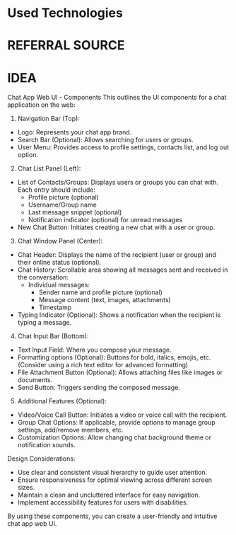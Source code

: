 # Used Technologies

# REFERRAL SOURCE

# IDEA
Chat App Web UI - Components
This outlines the UI components for a chat application on the web:

1. Navigation Bar (Top):

- Logo: Represents your chat app brand.
- Search Bar (Optional): Allows searching for users or groups.
- User Menu: Provides access to profile settings, contacts list, and log out option.

2. Chat List Panel (Left):

- List of Contacts/Groups: Displays users or groups you can chat with. Each entry should include:
    - Profile picture (optional)
    - Username/Group name
    - Last message snippet (optional)
    - Notification indicator (optional) for unread messages
- New Chat Button: Initiates creating a new chat with a user or group.

3. Chat Window Panel (Center):

- Chat Header: Displays the name of the recipient (user or group) and their online status (optional).
- Chat History: Scrollable area showing all messages sent and received in the conversation:
    - Individual messages:
        - Sender name and profile picture (optional)
        - Message content (text, images, attachments)
        - Timestamp
- Typing Indicator (Optional): Shows a notification when the recipient is typing a message.

4. Chat Input Bar (Bottom):

- Text Input Field: Where you compose your message.
- Formatting options (Optional): Buttons for bold, italics, emojis, etc. (Consider using a rich text editor for advanced formatting)
- File Attachment Button (Optional): Allows attaching files like images or documents.
- Send Button: Triggers sending the composed message.

5. Additional Features (Optional):

- Video/Voice Call Button: Initiates a video or voice call with the recipient.
- Group Chat Options: If applicable, provide options to manage group settings, add/remove members, etc.
- Customization Options: Allow changing chat background theme or notification sounds.

Design Considerations:

- Use clear and consistent visual hierarchy to guide user attention.
- Ensure responsiveness for optimal viewing across different screen sizes.
- Maintain a clean and uncluttered interface for easy navigation.
- Implement accessibility features for users with disabilities.

By using these components, you can create a user-friendly and intuitive chat app web UI.

